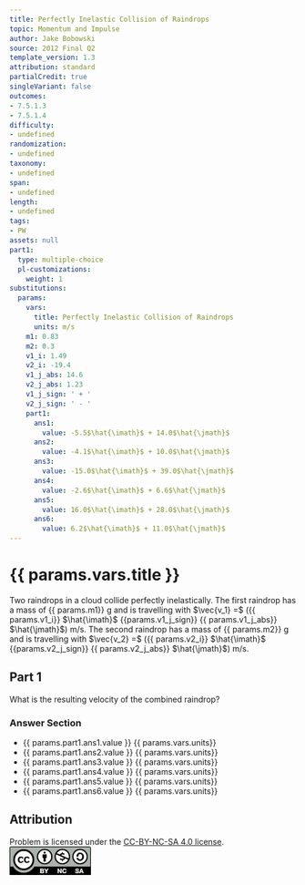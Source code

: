 ```yaml
---
title: Perfectly Inelastic Collision of Raindrops
topic: Momentum and Impulse
author: Jake Bobowski
source: 2012 Final Q2
template_version: 1.3
attribution: standard
partialCredit: true
singleVariant: false
outcomes:
- 7.5.1.3
- 7.5.1.4
difficulty:
- undefined
randomization:
- undefined
taxonomy:
- undefined
span:
- undefined
length:
- undefined
tags:
- PW
assets: null
part1:
  type: multiple-choice
  pl-customizations:
    weight: 1
substitutions:
  params:
    vars:
      title: Perfectly Inelastic Collision of Raindrops
      units: m/s
    m1: 0.83
    m2: 0.3
    v1_i: 1.49
    v2_i: -19.4
    v1_j_abs: 14.6
    v2_j_abs: 1.23
    v1_j_sign: ' + '
    v2_j_sign: ' - '
    part1:
      ans1:
        value: -5.5$\hat{\imath}$ + 14.0$\hat{\jmath}$
      ans2:
        value: -4.1$\hat{\imath}$ + 10.0$\hat{\jmath}$
      ans3:
        value: -15.0$\hat{\imath}$ + 39.0$\hat{\jmath}$
      ans4:
        value: -2.6$\hat{\imath}$ + 6.6$\hat{\jmath}$
      ans5:
        value: 16.0$\hat{\imath}$ + 28.0$\hat{\jmath}$
      ans6:
        value: 6.2$\hat{\imath}$ + 11.0$\hat{\jmath}$
---
```

# {{ params.vars.title }}
Two raindrops in a cloud collide perfectly inelastically. The first raindrop has a mass of {{ params.m1}} g and is travelling with $\vec{v_1} =$ ({{ params.v1_i}} $\hat{\imath}$ {{params.v1_j_sign}} {{ params.v1_j_abs}} $\hat{\jmath}$) m/s.
The second raindrop has a mass of {{ params.m2}} g and is travelling with $\vec{v_2} =$ ({{ params.v2_i}} $\hat{\imath}$ {{params.v2_j_sign}} {{ params.v2_j_abs}} $\hat{\jmath}$) m/s.

## Part 1

What is the resulting velocity of the combined raindrop?

### Answer Section

- {{ params.part1.ans1.value }} {{ params.vars.units}}
- {{ params.part1.ans2.value }} {{ params.vars.units}}
- {{ params.part1.ans3.value }} {{ params.vars.units}}
- {{ params.part1.ans4.value }} {{ params.vars.units}}
- {{ params.part1.ans5.value }} {{ params.vars.units}}
- {{ params.part1.ans6.value }} {{ params.vars.units}}

## Attribution

Problem is licensed under the [CC-BY-NC-SA 4.0 license](https://creativecommons.org/licenses/by-nc-sa/4.0/).<br> ![The Creative Commons 4.0 license requiring attribution-BY, non-commercial-NC, and share-alike-SA license.](https://raw.githubusercontent.com/firasm/bits/master/by-nc-sa.png)
